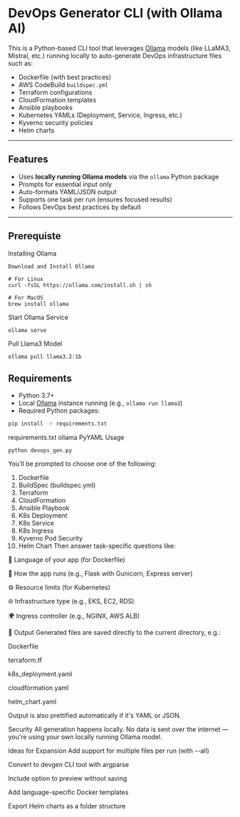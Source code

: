 #  DevOps Generator CLI (with Ollama AI)

This is a Python-based CLI tool that leverages [Ollama](https://ollama.com) models (like LLaMA3, Mistral, etc.) running locally to auto-generate DevOps infrastructure files such as:

- Dockerfile (with best practices)
- AWS CodeBuild `buildspec.yml`
- Terraform configurations
- CloudFormation templates
- Ansible playbooks
- Kubernetes YAMLs (Deployment, Service, Ingress, etc.)
- Kyverno security policies
- Helm charts

---

##  Features

- Uses **locally running Ollama models** via the `ollama` Python package
- Prompts for essential input only
- Auto-formats YAML/JSON output
- Supports one task per run (ensures focused results)
- Follows DevOps best practices by default

---
## Prerequiste
Installing Ollama
```
Download and Install Ollama

# For Linux
curl -fsSL https://ollama.com/install.sh | sh

# For MacOS
brew install ollama
```

Start Ollama Service
```
ollama serve
```

Pull Llama3 Model
```
ollama pull llama3.2:1b
```

##  Requirements

- Python 3.7+
- Local [Ollama](https://ollama.com) instance running (e.g., `ollama run llama3`)
- Required Python packages:

```bash
pip install -r requirements.txt
```
requirements.txt
ollama
PyYAML
Usage
```
python devops_gen.py
```

You’ll be prompted to choose one of the following:
1. Dockerfile
2. BuildSpec (buildspec.yml)
3. Terraform
4. CloudFormation
5. Ansible Playbook
6. K8s Deployment
7. K8s Service
8. K8s Ingress
9. Kyverno Pod Security
10. Helm Chart
Then answer task-specific questions like:

💬 Language of your app (for Dockerfile)

🧪 How the app runs (e.g., Flask with Gunicorn, Express server)

⚙️ Resource limits (for Kubernetes)

🌐 Infrastructure type (e.g., EKS, EC2, RDS)

🌍 Ingress controller (e.g., NGINX, AWS ALB)

📁 Output
Generated files are saved directly to the current directory, e.g.:

Dockerfile

terraform.tf

k8s_deployment.yaml

cloudformation.yaml

helm_chart.yaml

Output is also prettified automatically if it's YAML or JSON.

Security
All generation happens locally. No data is sent over the internet — you're using your own locally running Ollama model.

Ideas for Expansion
Add support for multiple files per run (with --all)

Convert to devgen CLI tool with argparse

Include option to preview without saving

Add language-specific Docker templates

Export Helm charts as a folder structure